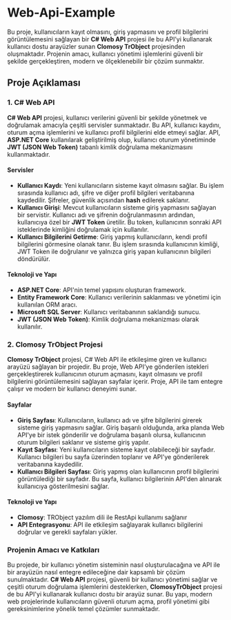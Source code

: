 # Web-Api-Example

Bu proje, kullanıcıların kayıt olmasını, giriş yapmasını ve profil bilgilerini görüntülemesini sağlayan bir **C# Web API** projesi ile bu API’yi kullanarak kullanıcı dostu arayüzler sunan **Clomosy TrObject** projesinden oluşmaktadır. Projenin amacı, kullanıcı yönetimi işlemlerini güvenli bir şekilde gerçekleştiren, modern ve ölçeklenebilir bir çözüm sunmaktır.

## Proje Açıklaması

### 1. C# Web API

**C# Web API** projesi, kullanıcı verilerini güvenli bir şekilde yönetmek ve doğrulamak amacıyla çeşitli servisler sunmaktadır. Bu API, kullanıcı kaydını, oturum açma işlemlerini ve kullanıcı profil bilgilerini elde etmeyi sağlar. API, **ASP.NET Core** kullanılarak geliştirilmiş olup, kullanıcı oturum yönetiminde **JWT (JSON Web Token)** tabanlı kimlik doğrulama mekanizmasını kullanmaktadır.

#### Servisler

- **Kullanıcı Kaydı**: Yeni kullanıcıların sisteme kayıt olmasını sağlar. Bu işlem sırasında kullanıcı adı, şifre ve diğer profil bilgileri veritabanına kaydedilir. Şifreler, güvenlik açısından **hash** edilerek saklanır.
- **Kullanıcı Girişi**: Mevcut kullanıcıların sisteme giriş yapmasını sağlayan bir servistir. Kullanıcı adı ve şifrenin doğrulanmasının ardından, kullanıcıya özel bir **JWT Token** üretilir. Bu token, kullanıcının sonraki API isteklerinde kimliğini doğrulamak için kullanılır.
- **Kullanıcı Bilgilerini Getirme**: Giriş yapmış kullanıcıların, kendi profil bilgilerini görmesine olanak tanır. Bu işlem sırasında kullanıcının kimliği, JWT Token ile doğrulanır ve yalnızca giriş yapan kullanıcının bilgileri döndürülür.

#### Teknoloji ve Yapı

- **ASP.NET Core**: API'nin temel yapısını oluşturan framework.
- **Entity Framework Core**: Kullanıcı verilerinin saklanması ve yönetimi için kullanılan ORM aracı.
- **Microsoft SQL Server**: Kullanıcı veritabanının saklandığı sunucu.
- **JWT (JSON Web Token)**: Kimlik doğrulama mekanizması olarak kullanılır.

### 2. Clomosy TrObject Projesi

**Clomosy TrObject** projesi, C# Web API ile etkileşime giren ve kullanıcı arayüzü sağlayan bir projedir. Bu proje, Web API’ye gönderilen istekleri gerçekleştirerek kullanıcının oturum açmasını, kayıt olmasını ve profil bilgilerini görüntülemesini sağlayan sayfalar içerir. Proje, API ile tam entegre çalışır ve modern bir kullanıcı deneyimi sunar.

#### Sayfalar

- **Giriş Sayfası**: Kullanıcıların, kullanıcı adı ve şifre bilgilerini girerek sisteme giriş yapmasını sağlar. Giriş başarılı olduğunda, arka planda Web API'ye bir istek gönderilir ve doğrulama başarılı olursa, kullanıcının oturum bilgileri saklanır ve sisteme giriş yapılır.
- **Kayıt Sayfası**: Yeni kullanıcıların sisteme kayıt olabileceği bir sayfadır. Kullanıcı bilgileri bu sayfa üzerinden toplanır ve API'ye gönderilerek veritabanına kaydedilir.
- **Kullanıcı Bilgileri Sayfası**: Giriş yapmış olan kullanıcının profil bilgilerini görüntülediği bir sayfadır. Bu sayfa, kullanıcı bilgilerinin API'den alınarak kullanıcıya gösterilmesini sağlar.

#### Teknoloji ve Yapı

- **Clomosy**: TRObject yazılım dili ile RestApi kullanımı sağlanır
- **API Entegrasyonu**: API ile etkileşim sağlayarak kullanıcı bilgilerini doğrular ve gerekli sayfaları yükler.

### Projenin Amacı ve Katkıları

Bu projede, bir kullanıcı yönetim sisteminin nasıl oluşturulacağına ve API ile bir arayüzün nasıl entegre edileceğine dair kapsamlı bir çözüm sunulmaktadır. **C# Web API** projesi, güvenli bir kullanıcı yönetimi sağlar ve çeşitli oturum doğrulama işlemlerini desteklerken, **ClomosyTrObject** projesi de bu API'yi kullanarak kullanıcı dostu bir arayüz sunar. Bu yapı, modern web projelerinde kullanıcıların güvenli oturum açma, profil yönetimi gibi gereksinimlerine yönelik temel çözümler sunmaktadır.
